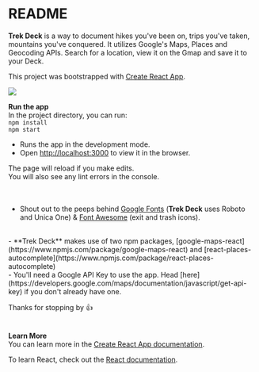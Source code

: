 # README

**Trek Deck** is a way to document hikes you've been on, trips you've taken, mountains you've conquered. It utilizes Google's Maps, Places and Geocoding APIs. Search for a location, view it on the Gmap and save it to your Deck.

This project was bootstrapped with [Create React App](https://github.com/facebook/create-react-app).

![](trekDeck.gif)

**Run the app**<br>
In the project directory, you can run:<br>
 `npm install` <br>
 `npm start`

- Runs the app in the development mode.<br>
- Open [http://localhost:3000](http://localhost:3000) to view it in the browser.

The page will reload if you make edits.<br>
You will also see any lint errors in the console.
<br>
<br>
<br>
- Shout out to the peeps behind [Google Fonts](https://fonts.google.com/) (**Trek Deck** uses Roboto and Unica One) & [Font Awesome](https://fontawesome.com/?from=io) (exit and trash icons). 
<br>
- **Trek Deck** makes use of two npm packages, [google-maps-react](https://www.npmjs.com/package/google-maps-react) and [react-places-autocomplete](https://www.npmjs.com/package/react-places-autocomplete)
<br>
- You'll need a Google API Key to use the app. Head [here](https://developers.google.com/maps/documentation/javascript/get-api-key) if you don't already have one.
<br>

Thanks for stopping by :thumbsup: 
<br><br><br>
**Learn More**<br>
You can learn more in the [Create React App documentation](https://facebook.github.io/create-react-app/docs/getting-started).

To learn React, check out the [React documentation](https://reactjs.org/).
